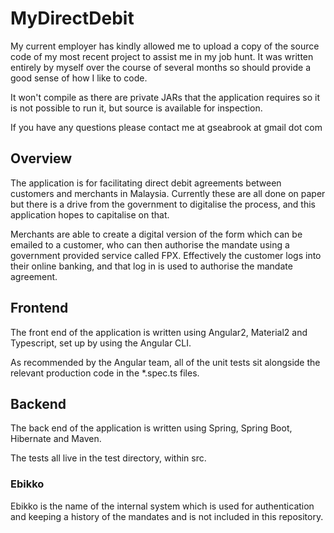 # MyDirectDebit

My current employer has kindly allowed me to upload a copy of the source code of my most recent project to assist me in my job hunt. It was written entirely by myself over the course of several months so should provide a good sense of how I like to code.

It won't compile as there are private JARs that the application requires so it is not possible to run it, but source is available for inspection.

If you have any questions please contact me at gseabrook at gmail dot com

## Overview
The application is for facilitating direct debit agreements between customers and merchants in Malaysia. Currently these are all done on paper but there is a drive from the government to digitalise the process, and this application hopes to capitalise on that.

Merchants are able to create a digital version of the form which can be emailed to a customer, who can then authorise the mandate using a government provided service called FPX. Effectively the customer logs into their online banking, and that log in is used to authorise the mandate agreement.

## Frontend
The front end of the application is written using Angular2, Material2 and Typescript, set up by using the Angular CLI. 

As recommended by the Angular team, all of the unit tests sit alongside the relevant production code in the *.spec.ts files.

## Backend
The back end of the application is written using Spring, Spring Boot, Hibernate and Maven. 

The tests all live in the test directory, within src. 

### Ebikko
Ebikko is the name of the internal system which is used for authentication and keeping a history of the mandates and is not included in this repository.
